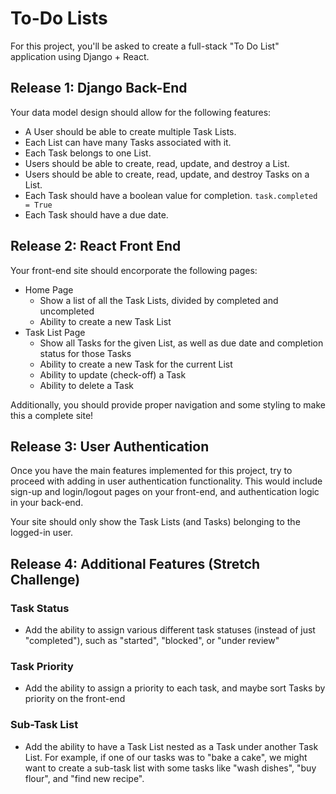 # To-Do Lists

For this project, you'll be asked to create a full-stack "To Do List" application using Django + React.

## Release 1: Django Back-End
Your data model design should allow for the following features: 
- A User should be able to create multiple Task Lists. 
- Each List can have many Tasks associated with it. 
- Each Task belongs to one List. 
- Users should be able to create, read, update, and destroy a List. 
- Users should be able to create, read, update, and destroy Tasks on a List. 
- Each Task should have a boolean value for completion. `task.completed = True` 
- Each Task should have a due date. 

## Release 2: React Front End 
Your front-end site should encorporate the following pages:
- Home Page
  - Show a list of all the Task Lists, divided by completed and uncompleted  
  - Ability to create a new Task List
- Task List Page
  - Show all Tasks for the given List, as well as due date and completion status for those Tasks
  - Ability to create a new Task for the current List
  - Ability to update (check-off) a Task
  - Ability to delete a Task

Additionally, you should provide proper navigation and some styling to make this a complete site!


## Release 3: User Authentication
Once you have the main features implemented for this project, try to proceed with adding in user authentication functionality. This would include sign-up and login/logout pages on your front-end, and authentication logic in your back-end.

Your site should only show the Task Lists (and Tasks) belonging to the logged-in user. 

## Release 4: Additional Features (Stretch Challenge)

### Task Status
- Add the ability to assign various different task statuses (instead of just "completed"), such as "started", "blocked", or "under review"

### Task Priority
- Add the ability to assign a priority to each task, and maybe sort Tasks by priority on the front-end

### Sub-Task List
- Add the ability to have a Task List nested as a Task under another Task List. For example, if one of our tasks was to "bake a cake", we might want to create a sub-task list with some tasks like "wash dishes", "buy flour", and "find new recipe". 
